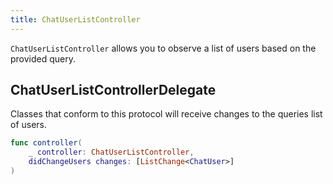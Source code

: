 ```yaml
---
title: ChatUserListController
---
```


`ChatUserListController` allows you to observe a list of users based on the provided query.

## ChatUserListControllerDelegate

Classes that conform to this protocol will receive changes to the queries list of users.

```swift
func controller(
    _ controller: ChatUserListController,
    didChangeUsers changes: [ListChange<ChatUser>]
)
```
